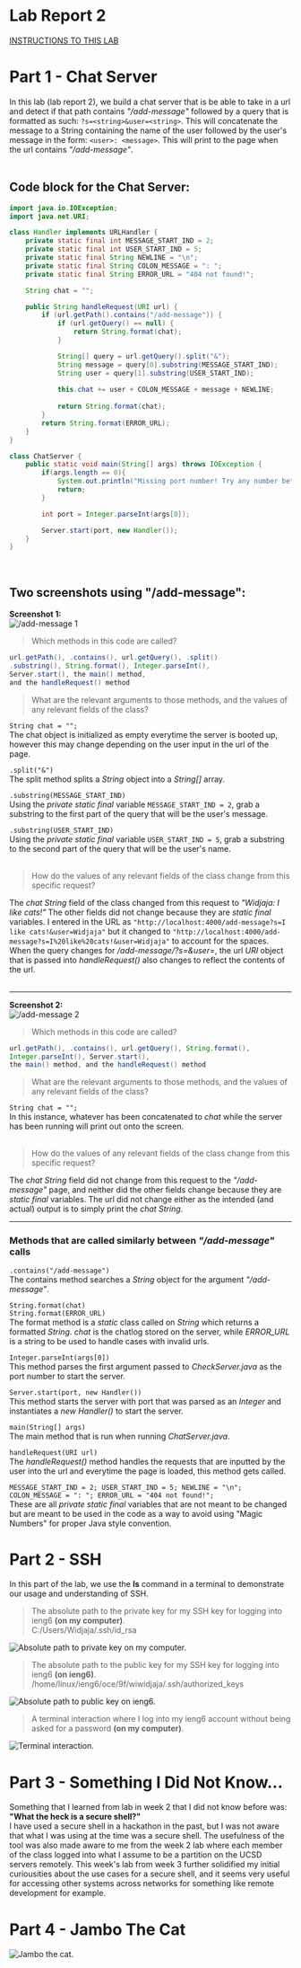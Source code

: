 # Lab Report 2  
<a href="https://ucsd-cse15l-w24.github.io/week3/index.html#lab-report-2---servers-and-ssh-keys-week-3" target="_blank">INSTRUCTIONS TO THIS LAB</a>

# Part 1 - Chat Server  
In this lab (lab report 2), we build a chat server that is be able to take in a url and detect if that path contains *"/add-message"* followed by a query that is formatted as such: `?s=<string>&user=<string>`. This will concatenate the message to a String containing the name of the user followed by the user's message in the form: `<user>: <message>`. This will print to the page when the url contains *"/add-message"*.  
<br>

## Code block for the Chat Server:
```java
import java.io.IOException;
import java.net.URI;

class Handler implements URLHandler {
    private static final int MESSAGE_START_IND = 2;
    private static final int USER_START_IND = 5;
    private static final String NEWLINE = "\n";
    private static final String COLON_MESSAGE = ": ";
    private static final String ERROR_URL = "404 not found!";

    String chat = "";

    public String handleRequest(URI url) {
        if (url.getPath().contains("/add-message")) {
            if (url.getQuery() == null) {
                return String.format(chat);
            }

            String[] query = url.getQuery().split("&");
            String message = query[0].substring(MESSAGE_START_IND);
            String user = query[1].substring(USER_START_IND);
            
            this.chat += user + COLON_MESSAGE + message + NEWLINE;
            
            return String.format(chat);
        }
        return String.format(ERROR_URL);
    }
}

class ChatServer {
    public static void main(String[] args) throws IOException {
        if(args.length == 0){
            System.out.println("Missing port number! Try any number between 1024 to 49151");
            return;
        }

        int port = Integer.parseInt(args[0]);

        Server.start(port, new Handler());
    }
}
```  
<br>

## Two screenshots using "/add-message":
**Screenshot 1:** <br>
![/add-message 1](image-4.png)

> Which methods in this code are called?  

```java
url.getPath(), .contains(), url.getQuery(), .split()
.substring(), String.format(), Integer.parseInt(), 
Server.start(), the main() method, 
and the handleRequest() method
```

> What are the relevant arguments to those methods, and the values of any relevant fields of the class?  

`String chat = "";`  
The chat object is initialized as empty everytime the server is booted up, however this may change depending on the user input in the url of the page.  

`.split("&")`  
The split method splits a *String* object into a *String[]* array.  

`.substring(MESSAGE_START_IND)`  
Using the *private static final* variable `MESSAGE_START_IND = 2`, grab a substring to the first part of the query that will be the user's message.  

`.substring(USER_START_IND)`  
Using the *private static final* variable `USER_START_IND = 5`, grab a substring to the second part of the query that will be the user's name.  
<br>

> How do the values of any relevant fields of the class change from this specific request?  

The *chat String* field of the class changed from this request to *"Widjaja: I like cats!"* The other fields did not change because they are *static final* variables. I entered in the URL as `"http://localhost:4000/add-message?s=I like cats!&user=Widjaja"` but it changed to `"http://localhost:4000/add-message?s=I%20like%20cats!&user=Widjaja"` to account for the spaces. When the query changes for */add-message/?s=<string>&user=<string>*, the url *URI* object that is passed into *handleRequest()* also changes to reflect the contents of the url.  
<br>  

---

**Screenshot 2:** <br>
![/add-message 2](image-5.png)

> Which methods in this code are called?  

```java
url.getPath(), .contains(), url.getQuery(), String.format(), 
Integer.parseInt(), Server.start(), 
the main() method, and the handleRequest() method
```

> What are the relevant arguments to those methods, and the values of any relevant fields of the class?  

`String chat = "";`  
In this instance, whatever has been concatenated to *chat* while the server has been running will print out onto the screen.  
<br>

> How do the values of any relevant fields of the class change from this specific request?  

The *chat String* field did not change from this request to the *"/add-message"* page, and neither did the other fields change because they are *static final* variables. The url did not change either as the intended (and actual) output is to simply print the *chat String*.  

---

### Methods that are called similarly between *"/add-message"* calls  

`.contains("/add-message")`  
The contains method searches a *String* object for the argument *"/add-message"*.  

`String.format(chat)`  
`String.format(ERROR_URL)`  
The format method is a *static* class called on *String* which returns a formatted *String*. *chat* is the chatlog stored on the server, while *ERROR_URL* is a string to be used to handle cases with invalid urls.  

`Integer.parseInt(args[0])`  
This method parses the first argument passed to *CheckServer.java* as the port number to start the server.  

`Server.start(port, new Handler())`  
This method starts the server with port that was parsed as an *Integer* and instantiates a *new Handler()* to start the server.  

`main(String[] args)`  
The main method that is run when running *ChatServer.java*.  

`handleRequest(URI url)`  
The *handleRequest()* method handles the requests that are inputted by the user into the url and everytime the page is loaded, this method gets called.  

`MESSAGE_START_IND = 2; USER_START_IND = 5; NEWLINE = "\n"; COLON_MESSAGE = ": "; ERROR_URL = "404 not found!";`  
These are all *private static final* variables that are not meant to be changed but are meant to be used in the code as a way to avoid using "Magic Numbers" for proper Java style convention.  

# Part 2 - SSH  
In this part of the lab, we use the **ls** command in a terminal to demonstrate our usage and understanding of SSH.

> The absolute path to the private key for my SSH key for logging into ieng6 **(on my computer)**.  <br>
C:/Users/Widjaja/.ssh/id_rsa  

![Absolute path to private key on my computer.](image-2.png)  

> The absolute path to the public key for my SSH key for logging into ieng6 **(on ieng6)**.  <br>
/home/linux/ieng6/oce/9f/wiwidjaja/.ssh/authorized_keys  

![Absolute path to public key on ieng6.](image-1.png)  

> A terminal interaction where I log into my ieng6 account without being asked for a password **(on my computer)**.  <br>

![Terminal interaction.](image-3.png)  

# Part 3 - Something I Did Not Know...  
Something that I learned from lab in week 2 that I did not know before was: **"What the heck is a secure shell?"**  
I have used a secure shell in a hackathon in the past, but I was not aware that what I was using at the time was a secure shell. The usefulness of the tool was also made aware to me from the week 2 lab where each member of the class logged into what I assume to be a partition on the UCSD servers remotely. This week's lab from week 3 further solidified my initial curiousities about the use cases for a secure shell, and it seems very useful for accessing other systems across networks for something like remote development for example. 

# Part 4 - Jambo The Cat
![Jambo the cat.](image.png)
